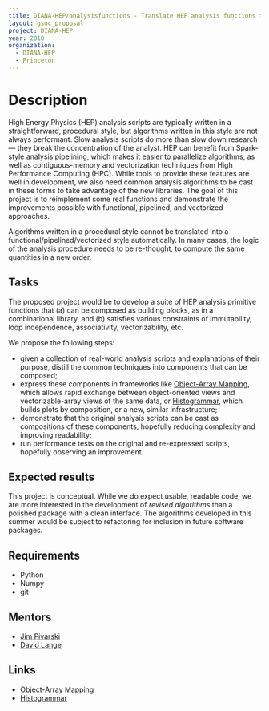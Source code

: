 ```yaml
---
title: DIANA-HEP/analysisfunctions - Translate HEP analysis functions to modern paradigms
layout: gsoc_proposal
project: DIANA-HEP
year: 2018
organization:
  - DIANA-HEP
  - Princeton
---
```


# Description

High Energy Physics (HEP) analysis scripts are typically written in a straightforward, procedural style, but algorithms written in this style are not always performant. Slow analysis scripts do more than slow down research— they break the concentration of the analyst. HEP can benefit from Spark-style analysis pipelining, which makes it easier to parallelize algorithms, as well as contiguous-memory and vectorization techniques from High Performance Computing (HPC). While tools to provide these features are well in development, we also need common analysis algorithms to be cast in these forms to take advantage of the new libraries. The goal of this project is to reimplement some real functions and demonstrate the improvements possible with functional, pipelined, and vectorized approaches.

Algorithms written in a procedural style cannot be translated into a functional/pipelined/vectorized style automatically. In many cases, the logic of the analysis procedure needs to be re-thought, to compute the same quantities in a new order.

## Tasks

The proposed project would be to develop a suite of HEP analysis primitive functions that (a) can be composed as building blocks, as in a combinational library, and (b) satisfies various constraints of immutability, loop independence, associativity, vectorizability, etc.

We propose the following steps:

 * given a collection of real-world analysis scripts and explanations of their purpose, distill the common techniques into components that can be composed;
 * express these components in frameworks like [Object-Array Mapping](https://github.com/diana-hep/oamap), which allows rapid exchange between object-oriented views and vectorizable-array views of the same data, or [Histogrammar](http://histogrammar.org), which builds plots by composition, or a new, similar infrastructure;
 * demonstrate that the original analysis scripts can be cast as compositions of these components, hopefully reducing complexity and improving readability;
 * run performance tests on the original and re-expressed scripts, hopefully observing an improvement.

## Expected results

This project is conceptual. While we do expect usable, readable code, we are more interested in the development of _revised algorithms_ than a polished package with a clean interface. The algorithms developed in this summer would be subject to refactoring for inclusion in future software packages.

## Requirements

- Python
- Numpy
- git

## Mentors

  * [Jim Pivarski](mailto:pivarski@fnal.gov)
  * [David Lange](mailto:david.lange@cern.ch)

## Links

  * [Object-Array Mapping](https://github.com/diana-hep/oamap)
  * [Histogrammar](http://histogrammar.org)
